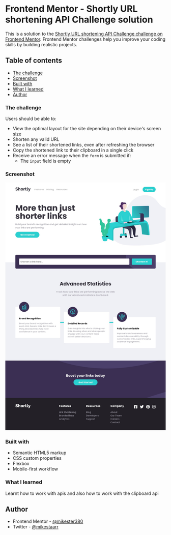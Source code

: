 # Frontend Mentor - Shortly URL shortening API Challenge solution

This is a solution to the [Shortly URL shortening API Challenge challenge on Frontend Mentor](https://www.frontendmentor.io/challenges/url-shortening-api-landing-page-2ce3ob-G). Frontend Mentor challenges help you improve your coding skills by building realistic projects. 

## Table of contents

  - [The challenge](#the-challenge)
  - [Screenshot](#screenshot)
  - [Built with](#built-with)
  - [What I learned](#what-i-learned)
- [Author](#author)

### The challenge

Users should be able to:

- View the optimal layout for the site depending on their device's screen size
- Shorten any valid URL
- See a list of their shortened links, even after refreshing the browser
- Copy the shortened link to their clipboard in a single click
- Receive an error message when the `form` is submitted if:
  - The `input` field is empty

### Screenshot

![](images/screenshot.jpeg)

### Built with

- Semantic HTML5 markup
- CSS custom properties
- Flexbox
- Mobile-first workflow

### What I learned

Learnt how to work with apis and also how to work with the clipboard api

## Author

- Frontend Mentor - [@mikester380](https://www.frontendmentor.io/profile/mikester380)
- Twitter - [@mikestaarr](https://www.twitter.com/mikestaarr)